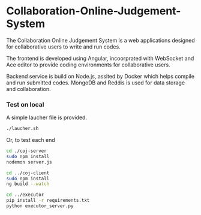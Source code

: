 # Collaboration-Online-Judgement-System

The Collaboration Online Judgement System is a web applications designed for collaborative users to write and run codes. 

The frontend is developed using Angular, incoorprated with WebSocket and Ace editor to provide coding environments for collaborative users. 

Backend service is build on Node.js, assited by Docker which helps compile and run submitted codes. MongoDB and Reddis is used for data storage and collaboration.

### Test on local
A simple laucher file is provided.
```bash
./laucher.sh
```
Or, to test each end
```bash
cd ./coj-server
sudo npm install
nodemon server.js
```
```bash
cd ../coj-client
sudo npm install
ng build --watch
```
```bash
cd ../executor
pip install -r requirements.txt
python executor_server.py
```
